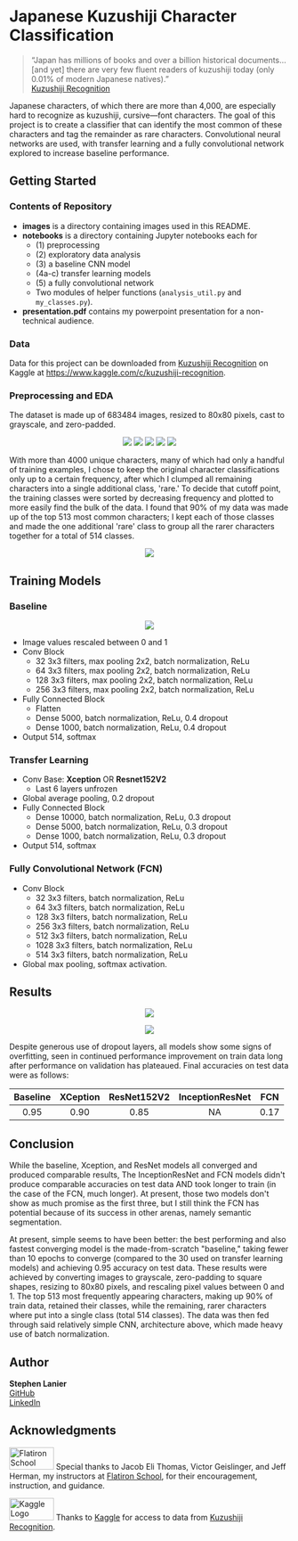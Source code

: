 # Japanese Kuzushiji Character Classification
>“Japan has millions of books and over a billion historical documents… [and yet] there are very few fluent readers of kuzushiji today (only 0.01% of modern Japanese natives).”</br>
>[Kuzushiji Recognition](https://www.kaggle.com/c/kuzushiji-recognition)</br>

Japanese characters, of which there are more than 4,000, are especially hard to recognize as kuzushiji, cursive—font characters. The goal of this project is to create a classifier that can identify the most common of these characters and tag the remainder as rare characters. Convolutional neural networks are used, with transfer learning and a fully convolutional network explored to increase baseline performance.

## Getting Started

### Contents of Repository
* **images** is a directory containing images used in this README.
* **notebooks** is a directory containing Jupyter notebooks each for
  * (1) preprocessing
  * (2) exploratory data analysis
  * (3) a baseline CNN model
  * (4a-c) transfer learning models
  * (5) a fully convolutional network
  * Two modules of helper functions (`analysis_util.py` and `my_classes.py`).
* **presentation.pdf** contains my powerpoint presentation for a non-technical audience.

### Data
Data for this project can be downloaded from [Kuzushiji Recognition](https://www.kaggle.com/c/kuzushiji-recognition) on Kaggle at https://www.kaggle.com/c/kuzushiji-recognition.

### Preprocessing and EDA
The dataset is made up of 683484 images, resized to 80x80 pixels, cast to grayscale, and zero-padded.

<p align="center">
  <img src="images/ex5.png"/> <img src="images/ex1.png"/> <img src="images/ex2.png"/> <img src="images/ex3.png"/> <img src="images/ex4.png"/> </br>
</p>

With more than 4000 unique characters, many of which had only a handful of
training examples, I chose to keep the original character classifications only up to
a certain frequency, after which I clumped all remaining characters into
a single additional class, 'rare.' To decide that cutoff point, the training classes were sorted by decreasing frequency and plotted to more easily find the bulk of the data. I found that 90% of my data was made up of the top 513 most common characters; I kept each of those classes and made the one additional 'rare' class to group all the rarer characters together for a total of 514 classes.

<p align="center">
  <img src="images/cutoff.png"/>
</p>

## Training Models

### Baseline
<p align="center">
  <img src="images/baseline_model.png"/>
</p>

* Image values rescaled between 0 and 1
* Conv Block
  * 32 3x3 filters, max pooling 2x2, batch normalization, ReLu
  * 64 3x3 filters, max pooling 2x2, batch normalization, ReLu
  * 128 3x3 filters, max pooling 2x2, batch normalization, ReLu
  * 256 3x3 filters, max pooling 2x2, batch normalization, ReLu
* Fully Connected Block
  * Flatten
  * Dense 5000, batch normalization, ReLu, 0.4 dropout
  * Dense 1000, batch normalization, ReLu, 0.4 dropout
* Output 514, softmax

### Transfer Learning
* Conv Base: **Xception** OR **Resnet152V2**
  * Last 6 layers unfrozen
* Global average pooling, 0.2 dropout
* Fully Connected Block
  * Dense 10000, batch normalization, ReLu, 0.3 dropout
  * Dense 5000, batch normalization, ReLu, 0.3 dropout
  * Dense 1000, batch normalization, ReLu, 0.3 dropout
* Output 514, softmax

### Fully Convolutional Network (FCN)
* Conv Block
  * 32 3x3 filters, batch normalization, ReLu
  * 64 3x3 filters, batch normalization, ReLu
  * 128 3x3 filters, batch normalization, ReLu
  * 256 3x3 filters, batch normalization, ReLu
  * 512 3x3 filters, batch normalization, ReLu
  * 1028 3x3 filters, batch normalization, ReLu
  * 514 3x3 filters, batch normalization, ReLu
* Global max pooling, softmax activation.


## Results

<p align="center">
  <img src="images/activations.png"/>
</p>

<p align="center">
  <img src="images/comparison.png"/>
</p>

Despite generous use of dropout layers, all models show some signs of overfitting, seen in continued performance improvement on train data long after performance on validation has plateaued. Final accuracies on test data were as follows:

|Baseline|XCeption|ResNet152V2|InceptionResNet|FCN|
|:------:|:------:|:------:|:------:|:------:|
|0.95|0.90|0.85|NA|0.17|



## Conclusion

While the baseline, Xception, and ResNet models all converged and produced comparable results, The InceptionResNet and FCN models didn't produce comparable accuracies on test data AND took longer to train (in the case of the FCN, much longer). At present, those two models don't show as much promise as the first three, but I still think the FCN has potential because of its success in other arenas, namely semantic segmentation.

At present, simple seems to have been better: the best performing and also fastest converging model is the made-from-scratch "baseline," taking fewer than 10 epochs to converge (compared to the 30 used on transfer learning models) and achieving 0.95 accuracy on test data. These results were achieved by converting images to grayscale, zero-padding to square shapes, resizing to 80x80 pixels, and rescaling pixel values between 0 and 1. The top 513 most frequently appearing characters, making up 90% of train data, retained their classes, while the remaining, rarer characters where put into a single class (total 514 classes). The data was then fed through said relatively simple CNN, architecture above, which made heavy use of batch normalization.

## Author

**Stephen Lanier** <br/>
[GitHub](https://github.com/stlanier) <br/>
[LinkedIn](https://www.linkedin.com/in/stephen-lanier/)



## Acknowledgments

<a href="https://flatironschool.com"><img src="images/flatiron.png" width="80" height="40"  alt="Flatiron School Logo"/></a>
Special thanks to Jacob Eli Thomas, Victor Geislinger, and Jeff Herman, my instructors at [Flatiron School](https://flatironschool.com), for their encouragement, instruction, and guidance.

<a href="https://www.kaggle.com"><img src="images/kaggle.png" width="80" height="40"  alt="Kaggle Logo"/></a>
Thanks to [Kaggle](https://www.kaggle.com) for access to data from [Kuzushiji Recognition](https://www.kaggle.com/c/kuzushiji-recognition).
